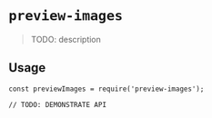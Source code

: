 # `preview-images`

> TODO: description

## Usage

```
const previewImages = require('preview-images');

// TODO: DEMONSTRATE API
```

